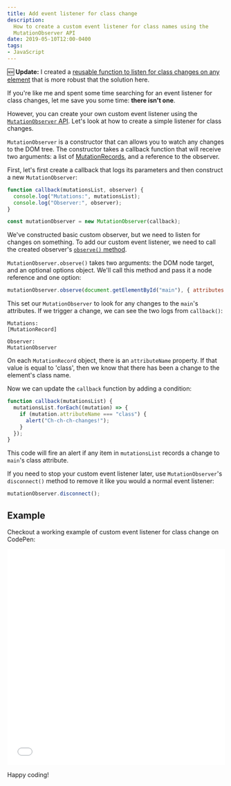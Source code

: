 ```yaml
---
title: Add event listener for class change
description:
  How to create a custom event listener for class names using the
  MutationObserver API
date: 2019-05-10T12:00-0400
tags:
- JavaScript
---
```


🆕 **Update:** I created a
[reusable function to listen for class changes on any element](/articles/listen-for-class-change-in-javascript)
that is more robust that the solution here.

If you're like me and spent some time searching for an event listener for class
changes, let me save you some time: **there isn't one**.

However, you can create your own custom event listener using the
[`MutationObserver` API](https://developer.mozilla.org/en-US/docs/Web/API/MutationObserver).
Let's look at how to create a simple listener for class changes.

`MutationObserver` is a constructor that can allows you to watch any changes to
the DOM tree. The constructor takes a callback function that will receive two
arguments: a list of
[MutationRecords](https://developer.mozilla.org/en-US/docs/Web/API/MutationRecord),
and a reference to the observer.

First, let's first create a callback that logs its parameters and then construct
a new `MutationObserver`:

```js
function callback(mutationsList, observer) {
  console.log("Mutations:", mutationsList);
  console.log("Observer:", observer);
}

const mutationObserver = new MutationObserver(callback);
```

We've constructed basic custom observer, but we need to listen for changes on
something. To add our custom event listener, we need to call the created
observer's
[`observe()` method](https://developer.mozilla.org/en-US/docs/Web/API/MutationObserver/observe).

`MutationObserver.observe()` takes two arguments: the DOM node target, and an
optional options object. We'll call this method and pass it a node reference and
one option:

```js
mutationObserver.observe(document.getElementById("main"), { attributes: true });
```

This set our `MutationObserver` to look for any changes to the `main`'s
attributes. If we trigger a change, we can see the two logs from `callback()`:

```
Mutations:
[MutationRecord]

Observer:
MutationObserver
```

On each `MutationRecord` object, there is an `attributeName` property. If that
value is equal to 'class', then we know that there has been a change to the
element's class name.

Now we can update the `callback` function by adding a condition:

<!-- ```js/0-5 -->

```js
function callback(mutationsList) {
  mutationsList.forEach((mutation) => {
    if (mutation.attributeName === "class") {
      alert("Ch-ch-ch-changes!");
    }
  });
}
```

This code will fire an alert if any item in `mutationsList` records a change to
`main`'s class attribute.

If you need to stop your custom event listener later, use `MutationObserver`'s
`disconnect()` method to remove it like you would a normal event listener:

```js
mutationObserver.disconnect();
```

## Example

Checkout a working example of custom event listener for class change on CodePen:

<iframe height="500" style="width: 100%;" scrolling="no" title="Event listener for class change" src="//codepen.io/SeanMcP/embed/preview/RmWJvV/?height=500&theme-id=0&default-tab=js,result" frameborder="no" allowtransparency="true" allowfullscreen="true">
  See the Pen <a href='https://codepen.io/SeanMcP/pen/RmWJvV/'>Event listener for class change</a> by Sean McPherson
  (<a href='https://codepen.io/SeanMcP'>@SeanMcP</a>) on <a href='https://codepen.io'>CodePen</a>.
</iframe>

Happy coding!
